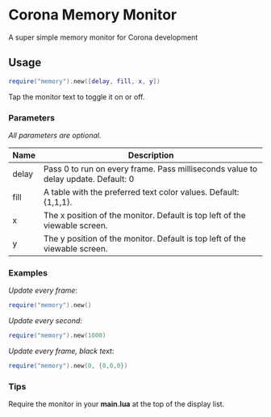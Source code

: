 # Corona Memory Monitor
A super simple memory monitor for Corona development

## Usage

```lua
require("memory").new([delay, fill, x, y])
```

Tap the monitor text to toggle it on or off.

### Parameters

_All parameters are optional._

|Name|Description|
|----|-----------|
|delay|Pass 0 to run on every frame. Pass milliseconds value to delay update. Default: 0|
|fill|A table with the preferred text color values. Default: {1,1,1}.|
|x|The x position of the monitor. Default is top left of the viewable screen.|
|y|The y position of the monitor. Default is top left of the viewable screen.|

### Examples

_Update every frame_:

```lua
require("memory").new()
```

_Update every second_:

```lua
require("memory").new(1000)
```

_Update every frame, black text_:

```lua
require("memory").new(0, {0,0,0})
```

### Tips

Require the monitor in your __main.lua__ at the top of the display list.